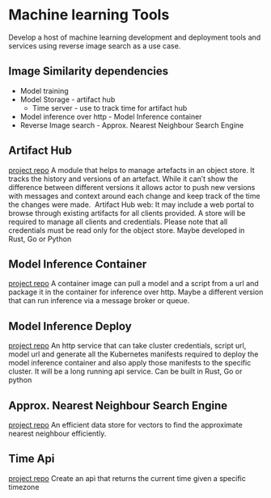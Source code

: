 # Machine learning Tools
Develop a host of machine learning development and deployment tools and services using reverse image search as a use case.

## Image Similarity dependencies
- Model training
- Model Storage - artifact hub
  - Time server - use to track time for artifact hub 
- Model inference over http - Model Inference container
- Reverse Image search - Approx. Nearest Neighbour Search Engine


## Artifact Hub
[project repo](https://github.com/robotstech/artifact-hub)
A module that helps to manage artefacts in an object store. It tracks the history and versions of an artefact. While it can’t show the difference between different versions it allows actor to push new versions with messages and context around each change and keep track of the time the changes were made.  Artifact Hub web: It may include a web portal to browse through existing artifacts for all clients provided. A store will be required to manage all clients and credentials. Please note that all credentials must be read only for the object store.  Maybe developed in Rust, Go or Python

## Model Inference Container
[project repo](https://github.com/robotstech/model-inference-fastapi)
A container image can pull a model and a script from a url and package it in the container for inference over http. Maybe a different version that can run inference via a message broker or queue. 

## Model Inference Deploy
[project repo]()
An http service that can take cluster credentials, script url, model url and generate all the Kubernetes manifests required to deploy the model inference container and also apply those manifests to the specific cluster. It will be a long running api service. Can be built in Rust, Go or python

## Approx. Nearest Neighbour Search Engine
[project repo]()
An efficient data store for vectors to find the approximate nearest neighbour efficiently. 

## Time Api
[project repo]()
Create an api that returns the current time given a specific timezone
